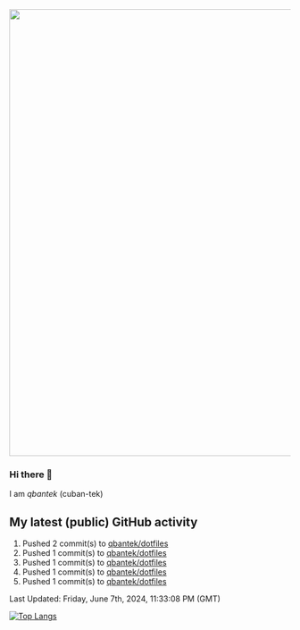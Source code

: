 <img src="https://user-images.githubusercontent.com/1090192/231227350-b13c0797-9e41-42a4-ab5c-d0e234d2a3d2.png" width="800px" />

### Hi there 👋

I am *qbantek* (cuban-tek)

<!--
**qbantek/qbantek** is a ✨ _special_ ✨ repository because its `README.md` (this file) appears on your GitHub profile.

Here are some ideas to get you started:

- 🔭 I’m currently working on ...
- 🌱 I’m currently learning ...
- 👯 I’m looking to collaborate on ...
- 🤔 I’m looking for help with ...
- 💬 Ask me about ...
- 📫 How to reach me: ...
- ⚡ Fun fact: ...
-->

## My latest (public) GitHub activity
<!--RECENT_ACTIVITY:start-->
1. Pushed 2 commit(s) to [qbantek/dotfiles](https://github.com/qbantek/dotfiles)<br>
2. Pushed 1 commit(s) to [qbantek/dotfiles](https://github.com/qbantek/dotfiles)<br>
3. Pushed 1 commit(s) to [qbantek/dotfiles](https://github.com/qbantek/dotfiles)<br>
4. Pushed 1 commit(s) to [qbantek/dotfiles](https://github.com/qbantek/dotfiles)<br>
5. Pushed 1 commit(s) to [qbantek/dotfiles](https://github.com/qbantek/dotfiles)<br>
<!--RECENT_ACTIVITY:end-->

<!--RECENT_ACTIVITY:last_update-->
Last Updated: Friday, June 7th, 2024, 11:33:08 PM (GMT)
<!--RECENT_ACTIVITY:last_update_end-->


[![Top Langs](https://github-readme-stats.vercel.app/api/top-langs/?username=qbantek&langs_count=10&hide_progress=true)](https://github.com/anuraghazra/github-readme-stats)
